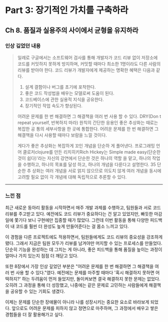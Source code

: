 # Part 3: 장기적인 가치를 구축하라

## Ch 8. 품질과 실용주의 사이에서 균형을 유지하라

### 인상 깊었던 내용

> 일례로 구글에서는 소프트웨어 검사를 통해 개발자가 코드 리뷰 없이 저장소에 코드를 커밋하지 못하게 방지하며, 커밋할 때마다 최소한 1명이라도 다른 사람의 리뷰를 받아야 한다.
코드 리뷰가 개발자에게 제공하는 명확한 혜택은 다음과 같다.
> 1. 설계 결함이나 버그를 초기에 포착한다.
> 2. 좋은 코드 작성법을 배우는 모델로써 도움이 된다.
> 3. 코드베이스에 관한 실용적 지식을 공유한다.
> 4. 장기적인 작업 속도가 향상된다.
>
> 어려운 문제를 한 번 해결하면 그 해결책을 여러 번 사용 할 수 있다.
DRY(Don t repeat yourself, 반복하지 마라) 원칙의 간단한 응용인 좋은 추상화는 때로는 복잡한 공 통의 세부사항을 한 곳에 통합한다. 어려운 문제를 한 번 해결하면 그 해결책을 다시 사용할 때마다 보람을 느낄 것이다.
>
> 게다가 좋은 추상화는 복잡하게 꼬인 개념을 단순하 게 풀어낸다. 프로그래밍 언어 클로저clojure를 만든 리치히키Rich Hickey는 Simple made easy(단순한 것이 쉽다)'라는 자신의 강연에서 단순한 것은 하나의 역할 을 맡고, 하나의 작업을 수행하고, 하나의 목표를 달성 하고, 하나의 개념을 다룬다고 설명한다. 35 단순한 추 상화는 여러 개념을 서로 얽지 않으므로 의도치 않게 여러 개념을 동시에 고려할 필요 없이 각 개념에 대해 독립적으로 추론할 수 있다.

---

### 느낀 점

최근 새로운 동아리 활동을 시작하면서 매주 개발 과제를 수행하고, 팀원들과 서로 코드 리뷰를 주고받고 있다. 예전에도 코드 리뷰가 중요하다는 건 알고 있었지만, 빠듯한 마감일에 쫓기다 보니 구현에만 집중할 때가 많았다. 그런데 이번 활동을 통해 다양한 피드백이 내 코드를 훨씬 더 완성도 높게 만들어준다는 걸 몸소 느끼고 있다.

이 경험을 다른 프로젝트에도 적용하면서, 팀원들에게도 코드 리뷰의 중요성을 강조하게 됐다. 그래서 지금은 팀원 모두가 리뷰를 남겨야만 머지할 수 있는 프로세스를 만들었다. 단순히 기능을 완성하는 데 그치는 게 아니라, 좋은 피드백을 통해 품질을 높이는 과정이 얼마나 가치 있는지 점점 더 깨닫고 있다.

또한 8장에서 가장 인상 깊었던 부분은 "어려운 문제를 한 번 해결하면 그 해결책을 여러 번 사용 할 수 있다."였다. 예전에는 문제를 마주할 때마다 '혹시 해결하지 못하면 어떡하지?’ 하는 두려움이 먼저 들었지만, 돌이켜보면 결국 해결하지 못한 문제는 없었다. 오히려 그 과정을 통해 더 성장했고, 나중에는 같은 문제로 고민하는 사람들에게 해결책을 공유할 수 있는 기회도 생겼다.

이제는 문제를 단순한 장애물이 아니라 나를 성장시키는 중요한 요소로 바라보게 되었다. 앞으로도 어려운 문제를 피하지 않고 정면으로 마주하며, 그 과정에서 배우고 쌓은 경험들을 더 잘 활용해가고 싶다.

